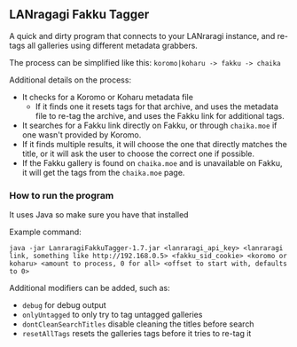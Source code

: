 ## LANragagi Fakku Tagger
A quick and dirty program that connects to your LANraragi instance, and re-tags all galleries using different metadata grabbers.

The process can be simplified like this:
`koromo|koharu -> fakku -> chaika`

Additional details on the process:
- It checks for a Koromo or Koharu metadata file
  - If it finds one it resets tags for that archive, and uses the metadata file to re-tag the archive, and uses the Fakku link for additional tags.
- It searches for a Fakku link directly on Fakku, or through `chaika.moe` if one wasn't provided by Koromo.
- If it finds multiple results, it will choose the one that directly matches the title, or it will ask the user to choose the correct one if possible.
- If the Fakku gallery is found on `chaika.moe` and is unavailable on Fakku, it will get the tags from the `chaika.moe` page.

### How to run the program
It uses Java so make sure you have that installed

Example command:
```
java -jar LanraragiFakkuTagger-1.7.jar <lanraragi_api_key> <lanraragi link, something like http://192.168.0.5> <fakku_sid_cookie> <koromo or koharu> <amount to process, 0 for all> <offset to start with, defaults to 0>
```
Additional modifiers can be added, such as:
- `debug` for debug output
- `onlyUntagged` to only try to tag untagged galleries
- `dontCleanSearchTitles` disable cleaning the titles before search
- `resetAllTags` resets the galleries tags before it tries to re-tag it